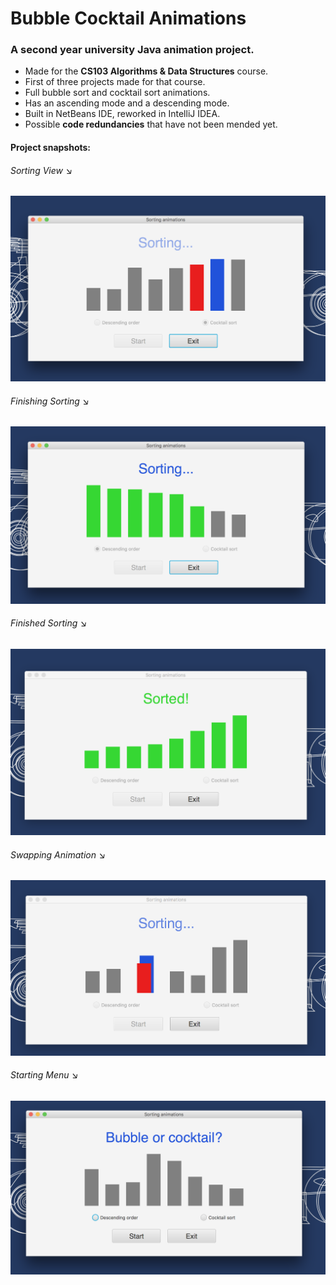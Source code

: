 # Bubble Cocktail Animations
<h3>A second year university Java animation project.</h3>
<ul>
  <li>Made for the <b>CS103 Algorithms & Data Structures</b> course.</li>
  <li>First of three projects made for that course.</li>
  <li>Full bubble sort and cocktail sort animations.</li>
  <li>Has an ascending mode and a descending mode.</li>
  <li>Built in NetBeans IDE, reworked in IntelliJ IDEA.</li>
  <li>Possible <b>code redundancies</b> that have not been mended yet.</li>
</ul>

#### Project snapshots:
<h6>Sorting View &#x2198;</h6>
<img src="snapshots/view-1.png" alt="View 1">
<h6>Finishing Sorting &#x2198;</h6>
<img src="snapshots/view-2.png" alt="View 2">
<h6>Finished Sorting &#x2198;</h6>
<img src="snapshots/view-3.png" alt="View 3">
<h6>Swapping Animation &#x2198;</h6>
<img src="snapshots/view-4.png" alt="View 4">
<h6>Starting Menu &#x2198;</h6>
<img src="snapshots/view-5.png" alt="View 5">


